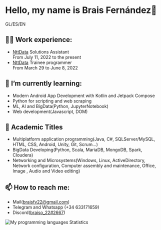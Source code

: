 <h1> Hello, my name is Brais Fernández👋</h1>
GL/ES/EN

<h2>👨‍💻 Work experience:</h2>
<ul>
 <li> 
  <a href="https://es.nttdata.com">NttData</a> Solutions Assistant
 </li>
From July 11, 2022 to the present

 <li> 
  <a href="https://es.nttdata.com">NttData</a> Trainee programmer 
 </li>
 From March 29 to June 8, 2022
 </ul>


## 🌱 I’m currently learning:
- Modern Android App Development with Kotlin and Jetpack Compose
- Python for scripting and web scraping
- ML, AI and BigData(Python, JupyterNotebook)
- Web development(Javascript, DOM)


<h2>📖 Academic Titles</h2>
<ul>
 <li>Multiplatform application programming(Java, C#, SQLServer/MySQL, HTML, CSS, Android, Unity, Git, Scrum...)</li>
 <li>BigData Developing(Python, Scala, MariaDB, MongoDB, Spark, Cloudera)</li>
 <li>Networking and Microsystems(Windows, Linux, ActiveDirectory, Network configuration, Computer assembly and maintenance, Office, Image , Audio and Video editing)</li>
 </ul>


<h2>📫 How to reach me:</h2>
<ul>
 <li>Mail(<a href=mailto:"braisfv22@gmail.com">braisfv22@gmail.com</a>)</li>
 <li>Telegram and Whatsapp (+34 633171659)</li>
 <li>Discord(<a href=https://discordapp.com/users/572932811087020043>braiso_22#2667</a>)</li>
 </ul>
 
<picture>
  <source media="(prefers-color-scheme: dark)" srcset="https://github-readme-stats.vercel.app/api/top-langs/?username=braiso-22&layout=compact&theme=github_dark&border_radius=10">
  <source media="(prefers-color-scheme: light)" srcset="https://github-readme-stats.vercel.app/api/top-langs/?username=braiso-22&layout=compact&border_radius=10">
  <img alt="My programming languages Statistics" src="https://github-readme-stats.vercel.app/api/top-langs/?username=braiso-22&layout=compact&theme=graywhite&border_radius=10">
</picture>
<!--[![Top Langs](https://github-readme-stats.vercel.app/api/top-langs/?username=braiso-22)](https://github.com/anuraghazra/github-readme-stats)-->

<!--
**braiso-22/braiso-22** is a ✨ _special_ ✨ repository because its `README.md` (this file) appears on your GitHub profile.

Here are some ideas to get you started:

- 🔭 I’m currently working on ...
 ...
- 👯 I’m looking to collaborate on ...
- 🤔 I’m looking for help with ...
- 💬 Ask me about ...
- 📫 How to reach me: ...
- 😄 Pronouns: ...
- ⚡ Fun fact: ...
-->
